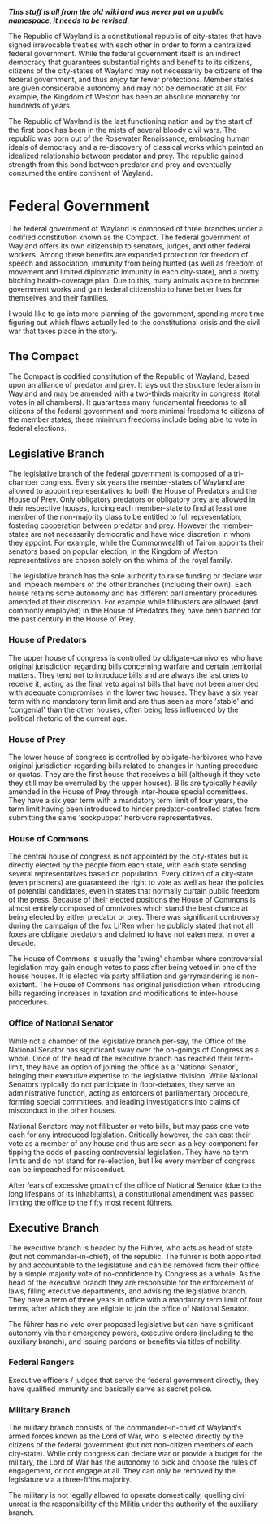 ***This stuff is all from the old wiki and was never put on a public namespace, it needs to be revised.***

The Republic of Wayland is a constitutional republic of city-states that have signed irrevocable treaties with each other in order to form a centralized federal government.
While the federal government itself is an indirect democracy that guarantees substantial rights and benefits to its citizens, citizens of the city-states of Wayland may not necessarily be citizens of the federal government, and thus enjoy far fewer protections.
Member states are given considerable autonomy and may not be democratic at all.
For example, the Kingdom of Weston has been an absolute monarchy for hundreds of years. 

The Republic of Wayland is the last functioning nation and by the start of the first book has been in the mists of several bloody civil wars.
The republic was born out of the Rosewater Renaissance, embracing human ideals of democracy and a re-discovery of classical works which painted an idealized relationship between predator and prey.
The republic gained strength from this bond between predator and prey and eventually consumed the entire continent of Wayland. 

# Federal Government
The federal government of Wayland is composed of three branches under a codified constitution known as the Compact.
The federal government of Wayland offers its own citizenship to senators, judges, and other federal workers.
Among these benefits are expanded protection for freedom of speech and association, immunity from being hunted (as well as freedom of movement and limited diplomatic immunity in each city-state), and a pretty bitching health-coverage plan.
Due to this, many animals aspire to become government works and gain federal citizenship to have better lives for themselves and their families.

I would like to go into more planning of the government, spending more time figuring out which flaws actually led to the constitutional crisis and the civil war that takes place in the story.
## The Compact
The Compact is codified constitution of the Republic of Wayland, based upon an alliance of predator and prey.
It lays out the structure federalism in Wayland and may be amended with a two-thirds majority in congress (total votes in all chambers).
It guarantees many fundamental freedoms to all citizens of the federal government and more minimal freedoms to citizens of the member states, these minimum freedoms include being able to vote in federal elections.
## Legislative Branch
The legislative branch of the federal government is composed of a tri-chamber congress.
Every six years the member-states of Wayland are allowed to appoint representatives to both the House of Predators and the House of Prey.
Only obligatory predators or obligatory prey are allowed in their respective houses, forcing each member-state to find at least one member of the non-majority class to be entitled to full representation, fostering cooperation between predator and prey.
However the member-states are not necessarily democratic and have wide discretion in whom they appoint.
For example, while the Commonwealth of Tairon appoints their senators based on popular election, in the Kingdom of Weston representatives are chosen solely on the whims of the royal family.

The legislative branch has the sole authority to raise funding or declare war and impeach members of the other branches (including their own).
Each house retains some autonomy and has different parliamentary procedures amended at their discretion.
For example while filibusters are allowed (and commonly employed) in the House of Predators they have been banned for the past century in the House of Prey. 
### House of Predators
The upper house of congress is controlled by obligate-carnivores who have original jurisdiction regarding bills concerning warfare and certain territorial matters.
They tend not to introduce bills and are always the last ones to receive it, acting as the final veto against bills that have not been amended with adequate compromises in the lower two houses.
They have a six year term with no mandatory term limit and are thus seen as more 'stable' and 'congenial' than the other houses, often being less influenced by the political rhetoric of the current age. 
### House of Prey
The lower house of congress is controlled by obligate-herbivores who have original jurisdiction regarding bills related to changes in hunting procedure or quotas.
They are the first house that receives a bill (although if they veto they still may be overruled by the upper houses).
Bills are typically heavily amended in the House of Prey through inter-house special committees.
They have a six year term with a mandatory term limit of four years, the term limit having been introduced to hinder predator-controlled states from submitting the same 'sockpuppet' herbivore representatives. 
### House of Commons
The central house of congress is not appointed by the city-states but is directly elected by the people from each state, with each state sending several representatives based on population.
Every citizen of a city-state (even prisoners) are guaranteed the right to vote as well as hear the policies of potential candidates, even in states that normally curtain public freedom of the press.
Because of their elected positions the House of Commons is almost entirely composed of omnivores which stand the best chance at being elected by either predator or prey.
There was significant controversy during the campaign of the fox Li'Ren when he publicly stated that not all foxes are obligate predators and claimed to have not eaten meat in over a decade.

The House of Commons is usually the 'swing' chamber where controversial legislation may gain enough votes to pass after being vetoed in one of the house houses. It is elected via party affiliation and gerrymandering is non-existent.
The House of Commons has original jurisdiction when introducing bills regarding increases in taxation and modifications to inter-house procedures.
### Office of National Senator
While not a chamber of the legislative branch per-say, the Office of the National Senator has significant sway over the on-goings of Congress as a whole.
Once of the head of the executive branch has reached their term-limit, they have an option of joining the office as a 'National Senator', bringing their executive expertise to the legislative division.
While National Senators typically do not participate in floor-debates, they serve an administrative function, acting as enforcers of parliamentary procedure, forming special committees, and leading investigations into claims of misconduct in the other houses.

National Senators may not filibuster or veto bills, but may pass one vote each for any introduced legislation.
Critically however, the can cast their vote as a member of any house and thus are seen as a key-component for tipping the odds of passing controversial legislation.
They have no term limits and do not stand for re-election, but like every member of congress can be impeached for misconduct.

After fears of excessive growth of the office of National Senator (due to the long lifespans of its inhabitants), a constitutional amendment was passed limiting the office to the fifty most recent führers. 

## Executive Branch
The executive branch is headed by the Führer, who acts as head of state (but not commander-in-chief), of the republic.
The führer is both appointed by and accountable to the legislature and can be removed from their office by a simple majority vote of no-confidence by Congress as a whole.
As the head of the executive branch they are responsible for the enforcement of laws, filling executive departments, and advising the legislative branch.
They have a term of three years in office with a mandatory term limit of four terms, after which they are eligible to join the office of National Senator.

The führer has no veto over proposed legislative but can have significant autonomy via their emergency powers, executive orders (including to the auxiliary branch), and issuing pardons or benefits via titles of nobility. 
### Federal Rangers
Executive officers / judges that serve the federal government directly, they have qualified immunity and basically serve as secret police.
### Military Branch
The military branch consists of the commander-in-chief of Wayland's armed forces known as the Lord of War, who is elected directly by the citizens of the federal government (but not non-citizen members of each city-state).
While only congress can declare war or provide a budget for the military, the Lord of War has the autonomy to pick and choose the rules of engagement, or not engage at all.
They can only be removed by the legislature via a three-fifths majority.

The military is not legally allowed to operate domestically, quelling civil unrest is the responsibility of the Militia under the authority of the auxiliary branch. 